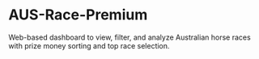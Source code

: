 # AUS-Race-Premium
Web-based dashboard to view, filter, and analyze Australian horse races with prize money sorting and top race selection.

